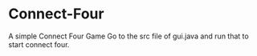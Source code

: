 # Connect-Four
A simple Connect Four Game
Go to the src file of gui.java and run that to start connect four.
